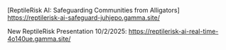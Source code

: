[ReptileRisk AI: Safeguarding Communities from Alligators] https://reptilerisk-ai-safeguard-juhjepo.gamma.site/

New ReptileRisk Presentation 10/2/2025: https://reptilerisk-ai-real-time-4o140ue.gamma.site/
